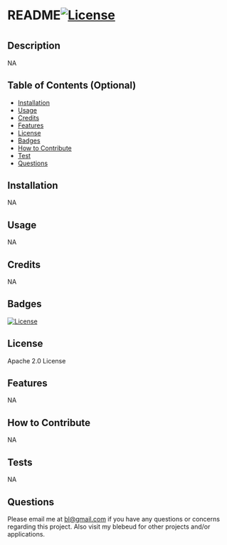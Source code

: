 # README[![License](https://img.shields.io/badge/License-Apache_2.0-blue.svg)](https://opensource.org/licenses/Apache-2.0)

  # <Your-Project-Title>

  ## Description
  
 NA
   
  ## Table of Contents (Optional)
  
  - [Installation](#installation)
  - [Usage](#usage)
  - [Credits](#credits)
  - [Features](#features)
  - [License](#license)
  - [Badges](#badges)
  - [How to Contribute](#how-to-contribute)
  - [Test](#tests)
  - [Questions](#questions)

  ## Installation
  
  NA
  
  ## Usage
  
  NA

  ## Credits
  
  NA

  ## Badges

  [![License](https://img.shields.io/badge/License-Apache_2.0-blue.svg)](https://opensource.org/licenses/Apache-2.0)

  ## License
  
  Apache 2.0 License

  ## Features
  
  NA
  
  ## How to Contribute
  
  NA
  
  ## Tests
  
  NA

  ## Questions

  Please email me at bl@gmail.com if you have any questions or concerns regarding this project. 
  Also visit my blebeud for other projects and/or applications.
